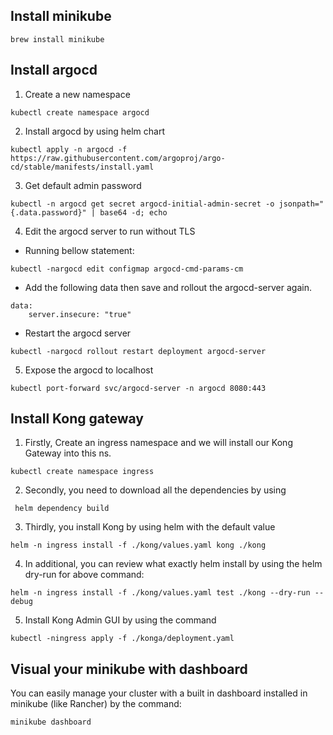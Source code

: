 ## Install minikube
```
brew install minikube
```

## Install argocd 
1. Create a new namespace 

```
kubectl create namespace argocd
```

2. Install argocd by using helm chart

```
kubectl apply -n argocd -f https://raw.githubusercontent.com/argoproj/argo-cd/stable/manifests/install.yaml
```

3. Get default admin password

```
kubectl -n argocd get secret argocd-initial-admin-secret -o jsonpath="{.data.password}" | base64 -d; echo
```

4. Edit the argocd server to run without TLS
+ Running bellow statement: 

```
kubectl -nargocd edit configmap argocd-cmd-params-cm
```

+ Add the following data then save and rollout the argocd-server again.
```
data:
    server.insecure: "true"
```
+ Restart the argocd server

```
kubectl -nargocd rollout restart deployment argocd-server
```

5. Expose the argocd to localhost

```
kubectl port-forward svc/argocd-server -n argocd 8080:443
```

## Install Kong gateway 
1. Firstly, Create an ingress namespace and we will install our Kong Gateway into this ns.
```
kubectl create namespace ingress
```

2. Secondly, you need to download all the dependencies by using
```
 helm dependency build
```

3. Thirdly, you install Kong by using helm with the default value 
```
helm -n ingress install -f ./kong/values.yaml kong ./kong   
```

4. In additional, you can review what exactly helm install by using the helm dry-run for above command:
```
helm -n ingress install -f ./kong/values.yaml test ./kong --dry-run --debug
```
5. Install Kong Admin GUI by using the command
```
kubectl -ningress apply -f ./konga/deployment.yaml 
```

## Visual your minikube with dashboard
You can easily manage your cluster with a built in dashboard installed in minikube (like Rancher) by the command:
```
minikube dashboard
```
